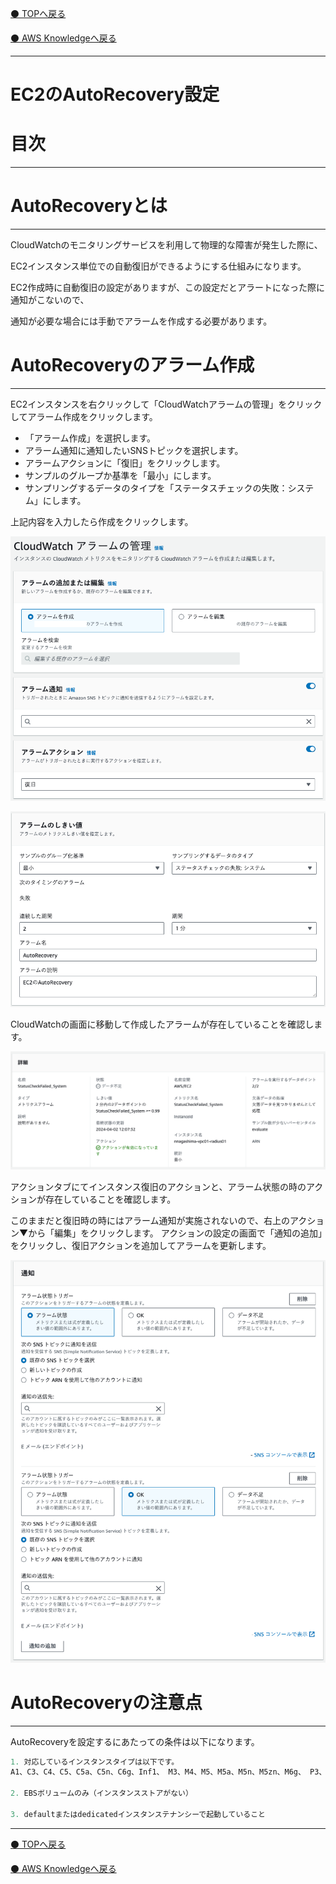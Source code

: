 [⚫️ TOPへ戻る](https://actmotech.xyz/)

[⚫️ AWS Knowledgeへ戻る](/AWS/top)

---

# EC2のAutoRecovery設定


# 目次

---

# AutoRecoveryとは

---

CloudWatchのモニタリングサービスを利用して物理的な障害が発生した際に、

EC2インスタンス単位での自動復旧ができるようにする仕組みになります。

EC2作成時に自動復旧の設定がありますが、この設定だとアラートになった際に通知がこないので、

通知が必要な場合には手動でアラームを作成する必要があります。

# AutoRecoveryのアラーム作成

---

EC2インスタンスを右クリックして「CloudWatchアラームの管理」をクリックしてアラーム作成をクリックします。

- 「アラーム作成」を選択します。
- アラーム通知に通知したいSNSトピックを選択します。
- アラームアクションに「復旧」をクリックします。
- サンプルのグループか基準を「最小」にします。
- サンプリングするデータのタイプを「ステータスチェックの失敗：システム」にします。

上記内容を入力したら作成をクリックします。

![](/AWS/EC2のAutoRecovery設定/pic1.png)

![](/AWS/EC2のAutoRecovery設定/pic2.png)

CloudWatchの画面に移動して作成したアラームが存在していることを確認します。

![](/AWS/EC2のAutoRecovery設定/pic3.png)

アクションタブにてインスタンス復旧のアクションと、アラーム状態の時のアクションが存在していることを確認します。

このままだと復旧時の時にはアラーム通知が実施されないので、右上のアクション▼から「編集」をクリックします。
アクションの設定の画面で「通知の追加」をクリックし、復旧アクションを追加してアラームを更新します。

![](/AWS/EC2のAutoRecovery設定/pic5.png)

# AutoRecoveryの注意点

---

AutoRecoveryを設定するにあたっての条件は以下になります。

```jsx
1. 対応しているインスタンスタイプは以下です。
A1、C3、C4、C5、C5a、C5n、C6g、Inf1、 M3、M4、M5、M5a、M5n、M5zn、M6g、 P3、R3、R4、R5、R5a、R5b、R5n、R6g、 T2、T3、T3a、X1、X1eのいずれか

2. EBSボリュームのみ（インスタンスストアがない）

3. defaultまたはdedicatedインスタンステナンシーで起動していること
```

---

[⚫️ TOPへ戻る](https://actmotech.xyz/)

[⚫️ AWS Knowledgeへ戻る](/AWS/top)
